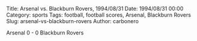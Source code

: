 Title: Arsenal vs. Blackburn Rovers, 1994/08/31
Date: 1994/08/31 00:00
Category: sports
Tags: football, football scores, Arsenal, Blackburn Rovers
Slug: arsenal-vs-blackburn-rovers
Author: carbonero


Arsenal 0 - 0 Blackburn Rovers
